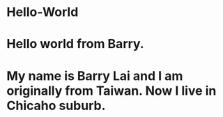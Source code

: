 # Hello-World
# Hello world from Barry.
# My name is Barry Lai and I am originally from Taiwan. Now I live in Chicaho suburb. 
